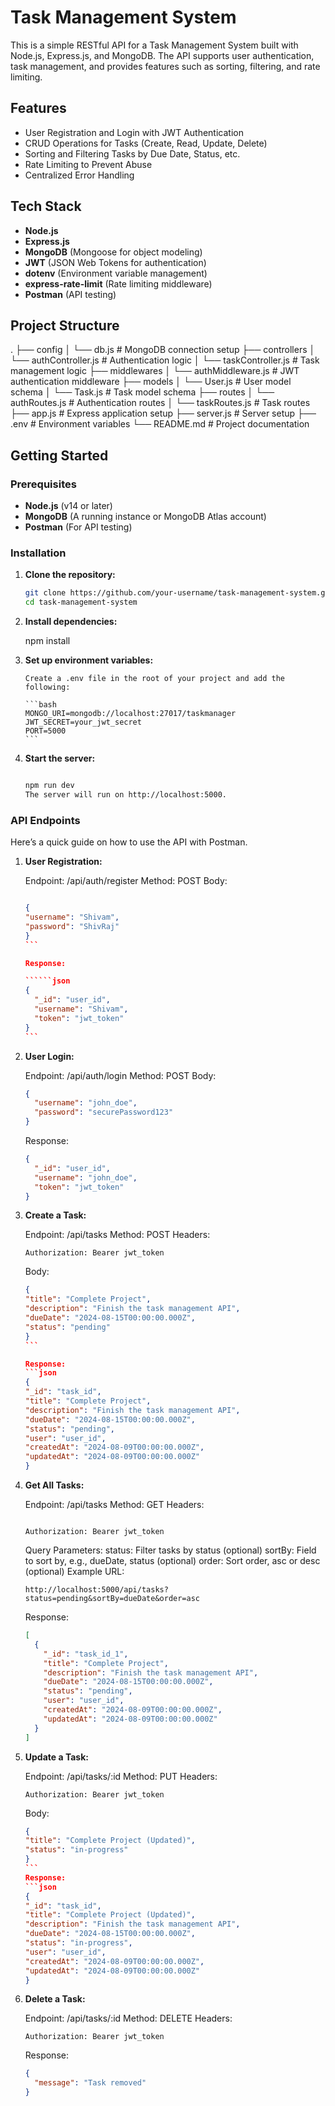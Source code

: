 # Task Management System

This is a simple RESTful API for a Task Management System built with Node.js, Express.js, and MongoDB. The API supports user authentication, task management, and provides features such as sorting, filtering, and rate limiting.

## Features

- User Registration and Login with JWT Authentication
- CRUD Operations for Tasks (Create, Read, Update, Delete)
- Sorting and Filtering Tasks by Due Date, Status, etc.
- Rate Limiting to Prevent Abuse
- Centralized Error Handling

## Tech Stack

- **Node.js**
- **Express.js**
- **MongoDB** (Mongoose for object modeling)
- **JWT** (JSON Web Tokens for authentication)
- **dotenv** (Environment variable management)
- **express-rate-limit** (Rate limiting middleware)
- **Postman** (API testing)

## Project Structure

.
├── config
│ └── db.js # MongoDB connection setup
├── controllers
│ └── authController.js # Authentication logic
│ └── taskController.js # Task management logic
├── middlewares
│ └── authMiddleware.js # JWT authentication middleware
├── models
│ └── User.js # User model schema
│ └── Task.js # Task model schema
├── routes
│ └── authRoutes.js # Authentication routes
│ └── taskRoutes.js # Task routes
├── app.js # Express application setup
├── server.js # Server setup
├── .env # Environment variables
└── README.md # Project documentation

## Getting Started

### Prerequisites

- **Node.js** (v14 or later)
- **MongoDB** (A running instance or MongoDB Atlas account)
- **Postman** (For API testing)

### Installation

1.  **Clone the repository:**

    ```bash
    git clone https://github.com/your-username/task-management-system.git
    cd task-management-system
    ```

2.  **Install dependencies:**

    npm install

3.  **Set up environment variables:**

        Create a .env file in the root of your project and add the following:

        ```bash
        MONGO_URI=mongodb://localhost:27017/taskmanager
        JWT_SECRET=your_jwt_secret
        PORT=5000
        ```

4.  **Start the server:**

    ```bash

    npm run dev
    The server will run on http://localhost:5000.
    ```

### API Endpoints

Here’s a quick guide on how to use the API with Postman.

1. **User Registration:**

   Endpoint: /api/auth/register
   Method: POST
   Body:

   ```````json

   {
   "username": "Shivam",
   "password": "ShivRaj"
   }
   ```

   Response:

   ``````json
   {
     "_id": "user_id",
     "username": "Shivam",
     "token": "jwt_token"
   }
   ```

   ```````

2. **User Login:**

   Endpoint: /api/auth/login
   Method: POST
   Body:

   ```json
   {
     "username": "john_doe",
     "password": "securePassword123"
   }
   ```

   Response:

   ```json
   {
     "_id": "user_id",
     "username": "john_doe",
     "token": "jwt_token"
   }
   ```

3. **Create a Task:**

   Endpoint: /api/tasks
   Method: POST
   Headers:

   ```plaintext
   Authorization: Bearer jwt_token
   ```

   Body:

   ````json
   {
   "title": "Complete Project",
   "description": "Finish the task management API",
   "dueDate": "2024-08-15T00:00:00.000Z",
   "status": "pending"
   }
   ```

   Response:
   ```json
   {
   "_id": "task_id",
   "title": "Complete Project",
   "description": "Finish the task management API",
   "dueDate": "2024-08-15T00:00:00.000Z",
   "status": "pending",
   "user": "user_id",
   "createdAt": "2024-08-09T00:00:00.000Z",
   "updatedAt": "2024-08-09T00:00:00.000Z"
   }
   ````

4. **Get All Tasks:**

   Endpoint: /api/tasks
   Method: GET
   Headers:

   ```plaintext

   Authorization: Bearer jwt_token
   ```

   Query Parameters:
   status: Filter tasks by status (optional)
   sortBy: Field to sort by, e.g., dueDate, status (optional)
   order: Sort order, asc or desc (optional)
   Example URL:

   ```plaintext
   http://localhost:5000/api/tasks?status=pending&sortBy=dueDate&order=asc
   ```

   Response:

   ```json
   [
     {
       "_id": "task_id_1",
       "title": "Complete Project",
       "description": "Finish the task management API",
       "dueDate": "2024-08-15T00:00:00.000Z",
       "status": "pending",
       "user": "user_id",
       "createdAt": "2024-08-09T00:00:00.000Z",
       "updatedAt": "2024-08-09T00:00:00.000Z"
     }
   ]
   ```

5. **Update a Task:**

   Endpoint: /api/tasks/:id
   Method: PUT
   Headers:

   ```plaintext
   Authorization: Bearer jwt_token
   ```

   Body:

   ````json
   {
   "title": "Complete Project (Updated)",
   "status": "in-progress"
   }
   ```
   Response:
   ```json
   {
   "_id": "task_id",
   "title": "Complete Project (Updated)",
   "description": "Finish the task management API",
   "dueDate": "2024-08-15T00:00:00.000Z",
   "status": "in-progress",
   "user": "user_id",
   "createdAt": "2024-08-09T00:00:00.000Z",
   "updatedAt": "2024-08-09T00:00:00.000Z"
   }
   ````

6. **Delete a Task:**

   Endpoint: /api/tasks/:id
   Method: DELETE
   Headers:

   ```plaintext
   Authorization: Bearer jwt_token
   ```

   Response:

   ```json
   {
     "message": "Task removed"
   }
   ```
